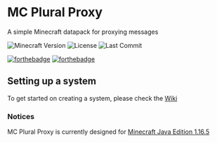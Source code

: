 # MC Plural Proxy
A simple Minecraft datapack for proxying messages

![Minecraft Version](https://img.shields.io/badge/Minecraft-1.16.5-80ba42?style=for-the-badge) ![License](https://img.shields.io/github/license/OsricSystem/mc-plural-proxy?style=for-the-badge) ![Last Commit](https://img.shields.io/github/last-commit/OsricSystem/mc-plural-proxy?style=for-the-badge)

[![forthebadge](https://forthebadge.com/images/badges/ctrl-c-ctrl-v.svg)](https://forthebadge.com) [![forthebadge](https://forthebadge.com/images/badges/built-with-love.svg)](https://forthebadge.com)

## Setting up a system
To get started on creating a system, please check the [Wiki](https://github.com/DBTDerpbox/MC-Plural-Proxy/wiki)

### Notices

MC Plural Proxy is currently designed for [Minecraft Java Edition 1.16.5](https://www.minecraft.net/en-us/article/minecraft-java-edition-1-16-5)
